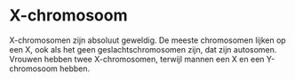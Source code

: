 # X-chromosoom

X-chromosomen zijn absoluut geweldig. De meeste chromosomen lijken op een X, ook
als het geen geslachtschromosomen zijn, dat zijn autosomen. Vrouwen hebben twee
X-chromosomen, terwijl mannen een X en een Y-chromosoom hebben.
